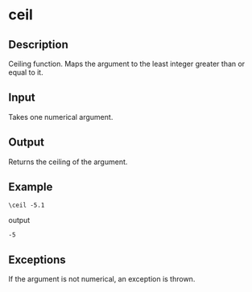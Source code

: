 ceil
====

## Description

Ceiling function.  Maps the argument to the least integer greater than or equal to it.

## Input

Takes one numerical argument.

## Output

Returns the ceiling of the argument.

## Example

    \ceil -5.1

output

    -5

## Exceptions

If the argument is not numerical, an exception is thrown.
